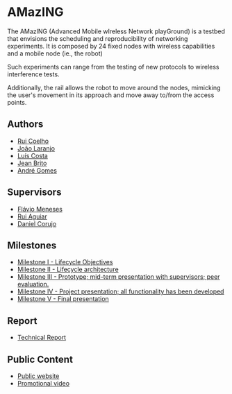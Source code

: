 # AMazING
The AMazING (Advanced Mobile wIreless Network playGround) is a testbed that envisions the scheduling and reproducibility of networking experiments. It is composed by 24 fixed nodes with wireless capabilities and a mobile node (ie., the robot)

Such experiments can range from the testing of new protocols to wireless interference tests.

Additionally, the rail allows the robot to move around the nodes, mimicking the user's movement in its approach and move away to/from the access points.

## Authors
* [Rui Coelho](https://github.com/user-cube)
* [João Laranjo](https://github.com/joaolaranjo)
* [Luís Costa](https://github.com/lmcosta98)
* [Jean Brito](https://github.com/JoelBrito13)
* [André Gomes](https://github.com/Andre1Gomes)

## Supervisors
* [Flávio Meneses](https://github.com/flaviomeneses)
* [Rui Aguiar](https://github.com/ruilaa)
* [Daniel Corujo](https://github.com/dcorujo)

## Milestones
* [Milestone I - Lifecycle Objectives](https://docs.google.com/presentation/d/1SagDhZUzGASWB6MVEFzCWF5t8uhXhAvNejbaEs1VAS0/edit?usp=sharing)
* [Milestone II - Lifecycle architecture](https://docs.google.com/presentation/d/1TiSYKdFZprZgLgzNozsZ94KSTo3ZsHfNEcVFtLFnxHY/edit?usp=sharing)
* [Milestone III - Prototype; mid-term presentation with supervisors; peer evaluation.](https://github.com/user-cube/AMazING/releases/tag/v1.0)
* [Milestone IV - Project presentation; all functionality has been developed](https://github.com/user-cube/AMazING/releases/tag/v2.0)
* [Milestone V - Final presentation](https://docs.google.com/presentation/d/1qsMIhfvxXvctTWwT4FyiB0nXJrnT7hIQImLlrHTZL40/edit?usp=sharing)

## Report

* [Technical Report](https://drive.google.com/file/d/14KktM3J7PlRw489eqxCtSY7pesxssmtE/view?usp=sharing)

## Public Content
* [Public website](https://user-cube.github.io/AMazING_Page/)
* [Promotional video](https://www.youtube.com/watch?v=jB2fOlZWWHw)
